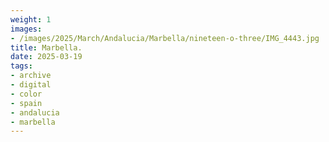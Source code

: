 ```yaml
---
weight: 1
images:
- /images/2025/March/Andalucia/Marbella/nineteen-o-three/IMG_4443.jpg
title: Marbella.
date: 2025-03-19
tags:
- archive
- digital
- color
- spain
- andalucia
- marbella
---
```


